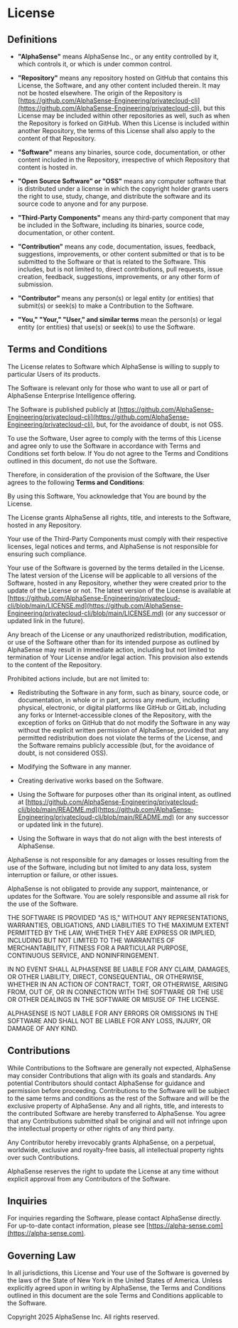 # License

## Definitions

- **"AlphaSense"** means AlphaSense Inc., or any entity controlled by it, which controls it, or which is under common control.

- **"Repository"** means any repository hosted on GitHub that contains this License, the Software, and any other content included therein. It may not be
  hosted elsewhere. The origin of the Repository is
  [https://github.com/AlphaSense-Engineering/privatecloud-cli](https://github.com/AlphaSense-Engineering/privatecloud-cli), but this License may be included
  within other repositories as well, such as when the Repository is forked on GitHub. When this License is included within another Repository, the terms of
  this License shall also apply to the content of that Repository.

- **"Software"** means any binaries, source code, documentation, or other content included in the Repository, irrespective of which Repository that content is
  hosted in.

- **"Open Source Software" or "OSS"** means any computer software that is distributed under a license in which the copyright holder grants users the right to
  use, study, change, and distribute the software and its source code to anyone and for any purpose.

- **"Third-Party Components"** means any third-party component that may be included in the Software, including its binaries, source code, documentation, or
  other content.

- **"Contribution"** means any code, documentation, issues, feedback, suggestions, improvements, or other content submitted or that is to be submitted to the
  Software or that is related to the Software. This includes, but is not limited to, direct contributions, pull requests, issue creation, feedback,
  suggestions, improvements, or any other form of submission.

- **"Contributor"** means any person(s) or legal entity (or entities) that submit(s) or seek(s) to make a Contribution to the Software.

- **"You," "Your," "User," and similar terms** mean the person(s) or legal entity (or entities) that use(s) or seek(s) to use the Software.

## Terms and Conditions

The License relates to Software which AlphaSense is willing to supply to particular Users of its products.

The Software is relevant only for those who want to use all or part of AlphaSense Enterprise Intelligence offering.

The Software is published publicly at [https://github.com/AlphaSense-Engineering/privatecloud-cli](https://github.com/AlphaSense-Engineering/privatecloud-cli),
but, for the avoidance of doubt, is not OSS.

To use the Software, User agree to comply with the terms of this License and agree only to use the Software in accordance with Terms and Conditions set forth
below. If You do not agree to the Terms and Conditions outlined in this document, do not use the Software.

Therefore, in consideration of the provision of the Software, the User agrees to the following **Terms and Conditions**:

By using this Software, You acknowledge that You are bound by the License.

The License grants AlphaSense all rights, title, and interests to the Software, hosted in any Repository.

Your use of the Third-Party Components must comply with their respective licenses, legal notices and terms, and AlphaSense is not responsible for ensuring
such compliance.

Your use of the Software is governed by the terms detailed in the License. The latest version of the License will be applicable to all versions of the
Software, hosted in any Repository, whether they were created prior to the update of the License or not. The latest version of the License is available at
[https://github.com/AlphaSense-Engineering/privatecloud-cli/blob/main/LICENSE.md](https://github.com/AlphaSense-Engineering/privatecloud-cli/blob/main/LICENSE.md)
(or any successor or updated link in the future).

Any breach of the License or any unauthorized redistribution, modification, or use of the Software other than for its intended purpose as outlined by
AlphaSense may result in immediate action, including but not limited to termination of Your License and/or legal action. This provision also extends to the
content of the Repository.

Prohibited actions include, but are not limited to:

- Redistributing the Software in any form, such as binary, source code, or documentation, in whole or in part, across any medium, including physical,
  electronic, or digital platforms like GitHub or GitLab, including any forks or Internet-accessible clones of the Repository, with the exception of forks on
  GitHub that do not modify the Software in any way without the explicit written permission of AlphaSense, provided that any permitted redistribution does not
  violate the terms of the License, and the Software remains publicly accessible (but, for the avoidance of doubt, is not considered OSS).

- Modifying the Software in any manner.

- Creating derivative works based on the Software.

- Using the Software for purposes other than its original intent, as outlined at
  [https://github.com/AlphaSense-Engineering/privatecloud-cli/blob/main/README.md](https://github.com/AlphaSense-Engineering/privatecloud-cli/blob/main/README.md)
  (or any successor or updated link in the future).

- Using the Software in ways that do not align with the best interests of AlphaSense.

AlphaSense is not responsible for any damages or losses resulting from the use of the Software, including but not limited to any data loss, system
interruption or failure, or other issues.

AlphaSense is not obligated to provide any support, maintenance, or updates for the Software. You are solely responsible and assume all risk for the use of
the Software.

THE SOFTWARE IS PROVIDED "AS IS," WITHOUT ANY REPRESENTATIONS, WARRANTIES, OBLIGATIONS, AND LIABILITIES TO THE MAXIMUM EXTENT PERMITTED BY THE LAW, WHETHER
THEY ARE EXPRESS OR IMPLIED, INCLUDING BUT NOT LIMITED TO THE WARRANTIES OF MERCHANTABILITY, FITNESS FOR A PARTICULAR PURPOSE, CONTINUOUS SERVICE, AND
NONINFRINGEMENT.

IN NO EVENT SHALL ALPHASENSE BE LIABLE FOR ANY CLAIM, DAMAGES, OR OTHER LIABILITY, DIRECT, CONSEQUENTIAL, OR OTHERWISE, WHETHER IN AN ACTION OF CONTRACT,
TORT, OR OTHERWISE, ARISING FROM, OUT OF, OR IN CONNECTION WITH THE SOFTWARE OR THE USE OR OTHER DEALINGS IN THE SOFTWARE OR MISUSE OF THE LICENSE.

ALPHASENSE IS NOT LIABLE FOR ANY ERRORS OR OMISSIONS IN THE SOFTWARE AND SHALL NOT BE LIABLE FOR ANY LOSS, INJURY, OR DAMAGE OF ANY KIND.

## Contributions

While Contributions to the Software are generally not expected, AlphaSense may consider Contributions that align with its goals and standards. Any potential
Contributors should contact AlphaSense for guidance and permission before proceeding. Contributions to the Software will be subject to the same terms and
conditions as the rest of the Software and will be the exclusive property of AlphaSense. Any and all rights, title, and interests to the contributed Software
are hereby transferred to AlphaSense. You agree that any Contributions submitted shall be original and will not infringe upon the intellectual property or
other rights of any third party.

Any Contributor hereby irrevocably grants AlphaSense, on a perpetual, worldwide, exclusive and royalty-free basis, all intellectual property rights over such
Contributions.

AlphaSense reserves the right to update the License at any time without explicit approval from any Contributors of the Software.

## Inquiries

For inquiries regarding the Software, please contact AlphaSense directly. For up-to-date contact information, please see
[https://alpha-sense.com](https://alpha-sense.com).

## Governing Law

In all jurisdictions, this License and Your use of the Software is governed by the laws of the State of New York in the United States of America. Unless
explicitly agreed upon in writing by AlphaSense, the Terms and Conditions outlined in this document are the sole Terms and Conditions applicable to the
Software.

Copyright 2025 AlphaSense Inc. All rights reserved.
